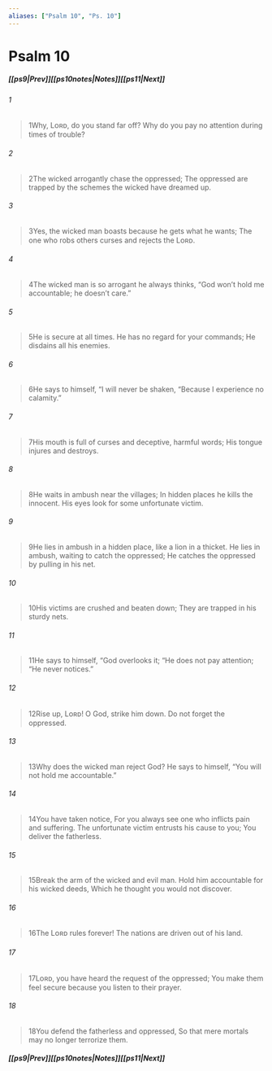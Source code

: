 ```yaml
---
aliases: ["Psalm 10", "Ps. 10"]
---
```

# Psalm 10
##### <span class=arrow-left></span>[[ps9|Prev]]<span class=navigation-separator></span>[[ps10notes|Notes]]<span class=navigation-separator></span>[[ps11|Next]]<span class=arrow-right></span>
###### 1
><span class=verse-first-poetry>1</span>Why, Lᴏʀᴅ, do you stand far off?
>Why do you pay no attention during times of trouble?
###### 2
><span class=verse-body-poetry>2</span>The wicked arrogantly chase the oppressed;
>The oppressed are trapped by the schemes the wicked have dreamed up.
<div class=paragraph-break></div>

###### 3
><span class=verse-first-poetry>3</span>Yes, the wicked man boasts because he gets what he wants;
>The one who robs others curses and rejects the Lᴏʀᴅ.
###### 4
><span class=verse-body-poetry>4</span>The wicked man is so arrogant he always thinks,
><span class=poetry-quote-double>“</span>God won’t hold me accountable; he doesn’t care.”
<div class=paragraph-break></div>

###### 5
><span class=verse-first-poetry>5</span>He is secure at all times.
>He has no regard for your commands;
>He disdains all his enemies.
###### 6
><span class=verse-body-poetry>6</span>He says to himself,
><span class=poetry-quote-double>“</span>I will never be shaken,
><span class=poetry-quote-double>“</span>Because I experience no calamity.”
###### 7
><span class=verse-body-poetry>7</span>His mouth is full of curses and deceptive, harmful words;
>His tongue injures and destroys.
###### 8
><span class=verse-body-poetry>8</span>He waits in ambush near the villages;
>In hidden places he kills the innocent.
>His eyes look for some unfortunate victim.
###### 9
><span class=verse-body-poetry>9</span>He lies in ambush in a hidden place, like a lion in a thicket.
>He lies in ambush, waiting to catch the oppressed;
>He catches the oppressed by pulling in his net.
###### 10
><span class=verse-body-poetry>10</span>His victims are crushed and beaten down;
>They are trapped in his sturdy nets.
###### 11
><span class=verse-body-poetry>11</span>He says to himself,
><span class=poetry-quote-double>“</span>God overlooks it;
><span class=poetry-quote-double>“</span>He does not pay attention;
><span class=poetry-quote-double>“</span>He never notices.”
<div class=paragraph-break></div>

###### 12
><span class=verse-first-poetry>12</span>Rise up, Lᴏʀᴅ!
>O God, strike him down.
>Do not forget the oppressed.
###### 13
><span class=verse-body-poetry>13</span>Why does the wicked man reject God?
>He says to himself, “You will not hold me accountable.”
###### 14
><span class=verse-body-poetry>14</span>You have taken notice,
>For you always see one who inflicts pain and suffering.
>The unfortunate victim entrusts his cause to you;
>You deliver the fatherless.
###### 15
><span class=verse-body-poetry>15</span>Break the arm of the wicked and evil man.
>Hold him accountable for his wicked deeds,
>Which he thought you would not discover.
<div class=paragraph-break></div>

###### 16
><span class=verse-first-poetry>16</span>The Lᴏʀᴅ rules forever!
>The nations are driven out of his land.
###### 17
><span class=verse-body-poetry>17</span>Lᴏʀᴅ, you have heard the request of the oppressed;
>You make them feel secure because you listen to their prayer.
###### 18
><span class=verse-body-poetry>18</span>You defend the fatherless and oppressed,
>So that mere mortals may no longer terrorize them.
##### <span class=arrow-left></span>[[ps9|Prev]]<span class=navigation-separator></span>[[ps10notes|Notes]]<span class=navigation-separator></span>[[ps11|Next]]<span class=arrow-right></span>